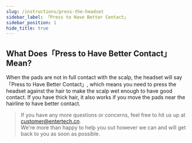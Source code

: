 ```yaml
---
slug: /instructions/press-the-headset
sidebar_label: 「Press to Have Better Contact」
sidebar_position: 1
hide_title: true
---
```


## What Does「Press to Have Better Contact」Mean?
When the pads are not in full contact with the scalp, the headset will say 「Press to Have Better Contact」, which means you need to press the headset against the hair to make the scalp wet enough to have good contact. If you have thick hair, it also works if you move the pads near the hairline to have better contact.

> If you have any more questions or concerns, feel free to hit us up at customer@entertech.cn.  
> We're more than happy to help you out however we can and will get back to you as soon as possible.